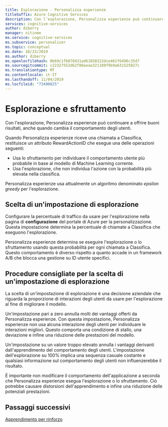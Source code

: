 ```yaml
---
title: Esplorazione - Personalizza esperienze
titleSuffix: Azure Cognitive Services
description: Con l'esplorazione, Personalizza esperienze può continuare a offrire buoni risultati, anche quando cambia il comportamento degli utenti. La scelta di un'impostazione di esplorazione è una decisione aziendale che riguarda la proporzione di interazioni degli utenti da usare per l'esplorazione al fine di migliorare il modello.
services: cognitive-services
author: diberry
manager: nitinme
ms.service: cognitive-services
ms.subservice: personalizer
ms.topic: conceptual
ms.date: 10/23/2019
ms.author: diberry
ms.openlocfilehash: 0b69c1fb070431ad61858322dce461f6496c35d7
ms.sourcegitcommit: c22327552d62f88aeaa321189f9b9a631525027c
ms.translationtype: MT
ms.contentlocale: it-IT
ms.lasthandoff: 11/04/2019
ms.locfileid: "73490825"
---
```

# <a name="exploration-and-exploitation"></a>Esplorazione e sfruttamento

Con l'esplorazione, Personalizza esperienze può continuare a offrire buoni risultati, anche quando cambia il comportamento degli utenti.

Quando Personalizza esperienze riceve una chiamata a Classifica, restituisce un attributo RewardActionID che esegue una delle operazioni seguenti:
* Usa lo sfruttamento per individuare il comportamento utente più probabile in base al modello di Machine Learning corrente.
* Usa l'esplorazione, che non individua l'azione con la probabilità più elevata nella classifica.

Personalizza esperienze usa attualmente un algoritmo denominato *epsilon greedy* per l'esplorazione. 

## <a name="choosing-an-exploration-setting"></a>Scelta di un'impostazione di esplorazione

Configurare la percentuale di traffico da usare per l'esplorazione nella pagina di **configurazione** del portale di Azure per la personalizzazione. Questa impostazione determina la percentuale di chiamate a Classifica che eseguono l'esplorazione. 

Personalizza esperienze determina se eseguire l'esplorazione o lo sfruttamento usando questa probabilità per ogni chiamata a Classifica. Questo comportamento è diverso rispetto a quanto accade in un framework A/B che blocca una gestione su ID utente specifici.

## <a name="best-practices-for-choosing-an-exploration-setting"></a>Procedure consigliate per la scelta di un'impostazione di esplorazione

La scelta di un'impostazione di esplorazione è una decisione aziendale che riguarda la proporzione di interazioni degli utenti da usare per l'esplorazione al fine di migliorare il modello. 

Un'impostazione pari a zero annulla molti dei vantaggi offerti da Personalizza esperienze. Con questa impostazione, Personalizza esperienze non usa alcuna interazione degli utenti per individuare le interazioni migliori. Questo comporta una condizione di stallo, una deviazione e infine una riduzione delle prestazioni del modello.

Un'impostazione su un valore troppo elevato annulla i vantaggi derivanti dall'apprendimento del comportamento degli utenti. L'impostazione dell'esplorazione su 100% implica una sequenza casuale costante e qualsiasi informazione sul comportamento degli utenti non influenzerebbe il risultato.

È importante non modificare il comportamento dell'applicazione a seconda che Personalizza esperienze esegua l'esplorazione o lo sfruttamento. Ciò potrebbe causare distorsioni dell'apprendimento e infine una riduzione delle potenziali prestazioni.

## <a name="next-steps"></a>Passaggi successivi

[Apprendimento per rinforzo](concepts-reinforcement-learning.md) 